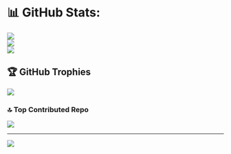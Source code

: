 # 📊 GitHub Stats:
![](https://github-readme-stats.vercel.app/api?username=Zeuroux&theme=dark&hide_border=false&include_all_commits=true&count_private=true)<br/>
![](https://nirzak-streak-stats.vercel.app/?user=Zeuroux&theme=dark&hide_border=false)<br/>
![](https://github-readme-stats.vercel.app/api/top-langs/?username=Zeuroux&theme=dark&hide_border=false&include_all_commits=true&count_private=true&layout=compact)

## 🏆 GitHub Trophies
![](https://github-profile-trophy.vercel.app/?username=Zeuroux&theme=radical&no-frame=false&no-bg=true&margin-w=4)

### 🔝 Top Contributed Repo
![](https://github-contributor-stats.vercel.app/api?username=Zeuroux&limit=5&theme=dark&combine_all_yearly_contributions=true)

---
[![](https://visitcount.itsvg.in/api?id=Zeuroux&icon=0&color=0)](https://visitcount.itsvg.in)

<!-- Proudly created with GPRM ( https://gprm.itsvg.in ) -->

